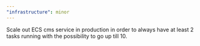 ```yaml
---
"infrastructure": minor
---
```


Scale out ECS cms service in production in order to always have at least 2 tasks running with the possibility to go up till 10.
